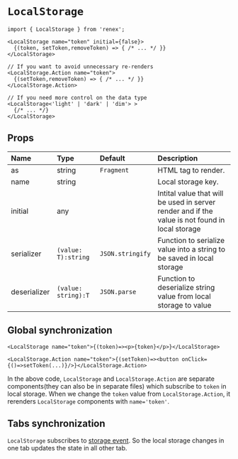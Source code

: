 # `LocalStorage`

```TSX
import { LocalStorage } from 'renex';

<LocalStorage name="token" initial={false}>
  {(token, setToken,removeToken) => { /* ... */ }}
</LocalStorage>

// If you want to avoid unnecessary re-renders
<LocalStorage.Action name="token">
  {(setToken,removeToken) => { /* ... */ }}
</LocalStorage.Action>

// If you need more control on the data type
<LocalStorage<'light' | 'dark' | 'dim'> >
  {/* ... */}
</LocalStorage>
```

## Props

| Name | Type | Default | Description 
| :--- | :--- | :------ | :----------
| as | string | `Fragment` | HTML tag to render.
| name | string |  | Local storage key.
| initial | any |  | Intital value that will be used in server render and if the value is not found in local storage
| serializer | `(value: T):string` | `JSON.stringify` | Function to serialize value into a string to be saved in local storage
| deserializer | `(value: string):T` | `JSON.parse` | Function to deserialize string value from local storage to value

## Global synchronization

```TSX
<LocalStorage name="token">{(token)=><p>{token}</p>}</LocalStorage>

<LocalStorage.Action name="token">{(setToken)=><button onClick={()=>setToken(...)}/>}</LocalStorage.Action>
```

In the above code, `LocalStorage` and `LocalStorage.Action` are separate components(they can also be in separate files) which subscribe to `token` in local storage. When we change the `token` value from `LocalStorage.Action`, it rerenders `LocalStorage` components with `name='token'`.


## Tabs synchronization

`LocalStorage` subscribes to [storage event](https://developer.mozilla.org/en-US/docs/Web/API/Window/storage_event). So the local storage changes in one tab updates the state in all other tab.